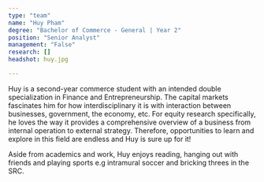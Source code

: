 ```yaml
---
type: "team"
name: "Huy Pham"
degree: "Bachelor of Commerce - General | Year 2"
position: "Senior Analyst"
management: "False"
research: []
headshot: huy.jpg

---
```


Huy is a second-year commerce student with an intended double specialization in Finance and Entrepreneurship. The capital markets fascinates him for how interdisciplinary it is with interaction between businesses, government, the economy, etc. For equity research specifically, he loves the way it provides a comprehensive overview of a business from internal operation to external strategy. Therefore, opportunities to learn and explore in this field are endless and Huy is sure up for it!

Aside from academics and work, Huy enjoys reading, hanging out with friends and playing sports e.g intramural soccer and bricking threes in the SRC.
